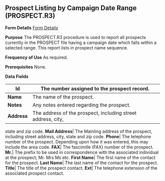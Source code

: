 ## Prospect Listing by Campaign Date Range (PROSPECT.R3)
<PageHeader />

**Form Details**
[Form Details](../PROSPECT-R3-1/README.md)

**Purpose**
The PROSPECT.R3 procedure is used to report all prospects currently in the
PROSPECT file having a campaign date which falls within a selected range. This
report lists in prospect name sequence.

**Frequency of Use**
As required.

**Prerequisites**
None.

**Data Fields**

| **Id**      | The number assigned to the prospect record.                  |
| ----------- | ------------------------------------------------------------ |
| **Name**    | The name of the prospect.                                    |
| **Notes**   | Any notes entered regarding the prospect.                    |
| **Address** | The address of the prospect, including street address, city, |
state and zip code.
**Mail Address**|  The Mainling address of the prospect, including street
address, city, state and zip code.
**Phone**|  The telephone number of the prospect. Depending upon how it was
entered, this may include the area code.
**FAX**|  The fascimille (FAX) number of the prospect.
**Mr.**|  The prefix to be used in correspondence with the associated
individual at the prospect; Mr. Mrs Ms etc.
**First Name**|  The first name of the contact for the prospect.
**Last Name**|  The last name of the contact for the prospect.
**Title**|  The title of the prospect contact.
**Ext**|  The telephone extension of the associated prospect contact.

<badge text= "Version 8.10.57 " vertical="middle" />

<PageFooter />
